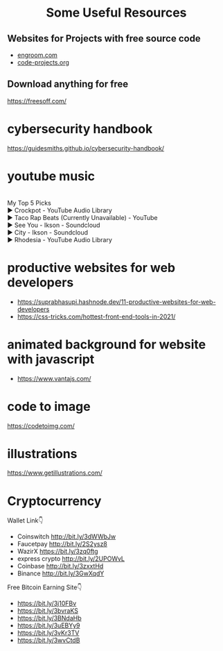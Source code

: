<h1 align="center">Some Useful Resources</h1>

## Websites for Projects with free source code
- [engroom.com](http://www.enggroom.com/)
- [code-projects.org](https://code-projects.org/)


## Download anything for free
https://freesoff.com/


# cybersecurity handbook
https://guidesmiths.github.io/cybersecurity-handbook/



# youtube music
<br>My Top 5 Picks
<br>▶ Crockpot - YouTube Audio Library
<br>▶ Taco Rap Beats (Currently Unavailable) - YouTube
<br>▶ See You - Ikson - Soundcloud
<br>▶ City - Ikson - Soundcloud
<br>▶ Rhodesia - YouTube Audio Library

# productive websites for web developers
- https://suprabhasupi.hashnode.dev/11-productive-websites-for-web-developers
- https://css-tricks.com/hottest-front-end-tools-in-2021/

# animated background for website with javascript
- https://www.vantajs.com/

# code to image
https://codetoimg.com/

# illustrations
https://www.getillustrations.com/


# Cryptocurrency

Wallet Link👇

- Coinswitch http://bit.ly/3dWWbJw
- Faucetpay http://bit.ly/2S2ysz8
- WazirX https://bit.ly/3zq0ftg
- express crypto http://bit.ly/2UPOWvL
- Coinbase http://bit.ly/3zxxtHd
- Binance http://bit.ly/3GwXqdY


 Free Bitcoin Earning Site👇

- https://bit.ly/3j10FBv
- https://bit.ly/3bvraKS
- https://bit.ly/3BNdaHb
- https://bit.ly/3uEBYy9
- https://bit.ly/3vKr3TV
- https://bit.ly/3wvCtdB
